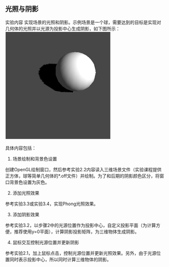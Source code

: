 ## 光照与阴影

实验内容
实现场景的光照和阴影。示例场景是一个球，需要达到的目标是实现对几何体的光照并以光源为投影中心生成阴影，如下图所示：
![](../display/Picture3.png)

具体内容包括：
1. 场景绘制和背景色设置

创建OpenGL绘制窗口，然后参考实验2.2内容读入三维场景文件（实验课程提供正方体，球等简单几何体的*.off文件）并绘制。为了和后期的阴影颜色区分，将窗口背景色设置为灰色。

2. 添加光照效果

参考实验3.3或实验3.4，实现Phong光照效果。

3. 添加阴影效果

参考实验3.2，以步骤2中的光源位置作为投影中心，自定义投影平面（为计算方便，推荐使用y=0平面），计算阴影投影矩阵，为三维物体生成阴影。

4. 鼠标交互控制光源位置并更新阴影

参考实验2.1，加上鼠标点击，控制光源位置并更新光照效果。另外，由于光源位置同时表示投影中心，所以同时计算三维物体的阴影。
